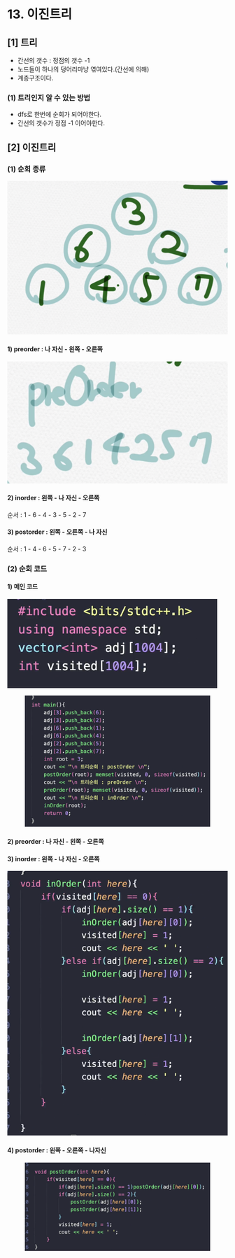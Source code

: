# 13. 이진트리

## \[1] 트리

* 간선의 갯수 : 정점의 갯수 -1
* 노드들이 하나의 덩어리마냥 엮여있다.(간선에 의해)
* 계층구조이다.

### (1) 트리인지 알 수 있는 방법

* dfs로 한번에 순회가 되어야한다.
* 간선의 갯수가 정점 -1 이어야한다.

## \[2] 이진트리

### (1) 순회 종류

![](<../.gitbook/assets/image (3) (1) (1) (1) (1).png>)

#### 1) preorder : 나 자신 - 왼쪽 - 오른쪽

![](<../.gitbook/assets/image (7) (1) (1).png>)

#### 2) inorder : 왼쪽 - 나 자신 - 오른쪽&#x20;

순서 : 1 - 6 - 4 - 3 - 5 - 2 - 7

#### 3) postorder : 왼쪽 - 오른쪽 - 나 자신

순서 : 1 - 4 - 6 - 5 - 7 - 2 - 3

### (2) 순회 코드

#### 1) 메인 코드

![](<../.gitbook/assets/image (6) (1) (1).png>)

<figure><img src="../.gitbook/assets/image (4) (1) (1).png" alt=""><figcaption></figcaption></figure>

#### 2) preorder : 나 자신 - 왼쪽 - 오른쪽

#### 3) inorder : 왼쪽 - 나 자신 - 오른쪽

![](<../.gitbook/assets/image (5) (1) (1) (1).png>)

#### 4) postorder :  왼쪽 - 오른쪽 - 나자신

<figure><img src="../.gitbook/assets/image (2) (1) (1).png" alt=""><figcaption></figcaption></figure>
